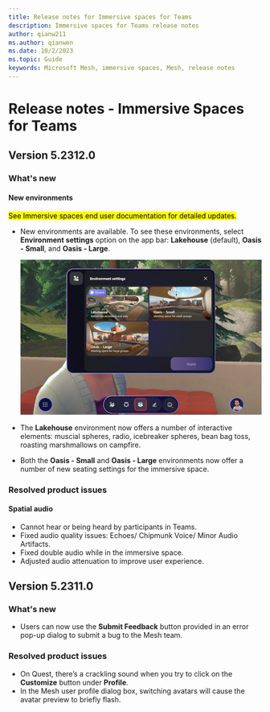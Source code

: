```yaml
---
title: Release notes for Immersive spaces for Teams
description: Immersive spaces for Teams release notes
author: qianw211    
ms.author: qianwen
ms.date: 10/2/2023
ms.topic: Guide
keywords: Microsoft Mesh, immersive spaces, Mesh, release notes
---
```


# Release notes - Immersive Spaces for Teams

## Version 5.2312.0

### What's new

#### New environments

<mark> See Immersive spaces end user documentation for detailed updates.

* New environments are available. To see these environments, select **Environment settings** option on the app bar: **Lakehouse** (default), **Oasis - Small**, and **Oasis - Large**.

    ![A screenshot of the **Environment settings** dialog](media/environment-settings-dialog.png)

* The **Lakehouse** environment now offers a number of interactive elements: muscial spheres, radio, icebreaker spheres, bean bag toss, roasting marshmallows on campfire.

* Both the **Oasis - Small** and **Oasis - Large** environments now offer a number of new seating settings for the immersive space.

### Resolved product issues

#### Spatial audio

* Cannot hear or being heard by participants in Teams.
* Fixed audio quality issues: Echoes/ Chipmunk Voice/ Minor Audio Artifacts.
* Fixed double audio while in the immersive space.
* Adjusted audio attenuation to improve user experience.

## Version 5.2311.0

### What's new

* Users can now use the **Submit Feedback** button provided in an error pop-up dialog to submit a bug to the Mesh team. 

### Resolved product issues

* On Quest, there’s a crackling sound when you try to click on the **Customize** button under **Profile**.
* In the Mesh user profile dialog box, switching avatars will cause the avatar preview to briefly flash.